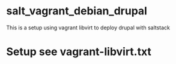 # salt_vagrant_debian_drupal

This is a setup using vagrant libvirt to deploy drupal with saltstack

# Setup see vagrant-libvirt.txt

# 
